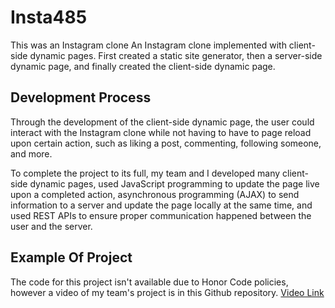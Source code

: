 # Insta485
This was an Instagram clone An Instagram clone implemented with client-side dynamic pages. First created a static site generator, then a server-side dynamic page, and finally created the client-side dynamic page. 

## Development Process
Through the development of the client-side dynamic page, the user could interact with the Instagram clone while not having to have to page reload upon certain action, such as liking a post, commenting, following someone, and more.

To complete the project to its full, my team and I developed many client-side dynamic pages, used JavaScript programming to update the page live upon a completed action, asynchronous programming (AJAX) to send information to a server and update the page locally at the same time, and used REST APIs to ensure proper communication happened between the user and the server.

## Example Of Project
The code for this project isn't available due to Honor Code policies, however a video of my team's project is in this Github repository.
[Video Link](https://github.com/nskarns/insta485/blob/main/Insta485%20Overview.mp4)
